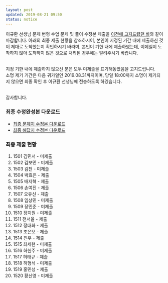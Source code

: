 ```yaml
---
layout: post
updated: 2019-08-21 09:50
status: notice
---
```


이규환 선생님 문제 변형 수업 문제 및 풀이 수정본 제출을 <a href="https://stevenoh0908.github.io/%EC%9D%B4%EA%B7%9C%ED%99%98-%EC%84%A0%EC%83%9D%EB%8B%98-%EB%AC%B8%EC%A0%9C%EB%B3%80%ED%98%95-%EC%88%98%EC%97%85-%EC%A0%9C%EC%B6%9C-%EC%95%88%EB%82%B4">이전에 고지드렸던 바</a>와 같이 마감합니다. 아래의 최종 제출 현황을 참조하시어, 본인이 지정된 기간 내에 제출하신 것이 제대로 도착했는지 확인하시기 바라며, 본인이 기한 내에 제출하였는데, 이메일이 도착하지 않아 도착하지 않은 것으로 처리된 경우에는 알려주시기 바랍니다.<br><br>

지정 기한 내에 제출하지 않으신 분은 모두 미제출을 표기해놓았음을 고지드립니다.<br>
소명 제기 기간은 다음 귀가일인 2019.08.31까지이며, 당일 18:00까지 소명이 제기되지 않으면 최종 확인 후 이규환 선생님께 전송하도록 하겠습니다.<br><br>

감사합니다.

### 최종 수정완성본 다운로드
- <a href="https://github.com/stevenoh0908/stevenoh0908.github.io/blob/master/files/문제%20변형%20수업%20문제지_1학년%205반_20190825_수정완성본.hwp?raw=true" download>최종 문제지 수정본 다운로드</a>
- <a href="https://github.com/stevenoh0908/stevenoh0908.github.io/blob/master/files/%EB%AC%B8%EC%A0%9C%20%EB%B3%80%ED%98%95%20%EC%88%98%EC%97%85%20%ED%95%B4%EB%8B%B5%EC%A7%80_1%ED%95%99%EB%85%84%205%EB%B0%98_20190825_%EC%88%98%EC%A0%95%EC%99%84%EC%84%B1%EB%B3%B8.hwp?raw=true" download>최종 해답지 수정본 다운로드</a>

### 최종 제출 현황
1. 1501 김민서 - 미제출
2. 1502 김보민 - 미제출
3. 1503 김천 - 미제출
4. 1504 박효은 - 제출
5. 1505 배지혁 - 제출
6. 1506 손여진 - 제출
7. 1507 오유신 - 제출
8. 1508 임상민 - 미제출
9. 1509 장민준 - 미제출
10. 1510 장지원 - 미제출
11. 1511 전서율 - 제출
12. 1512 정태화 - 제출
13. 1513 조은모 - 제출
14. 1514 진우 - 제출
15. 1515 최세현 - 미제출
16. 1516 하헌주 - 미제출
17. 1517 허태규 - 제출
18. 1518 허형석 - 미제출
19. 1519 홍민성 - 제출
20. 1520 황신영 - 미제출
